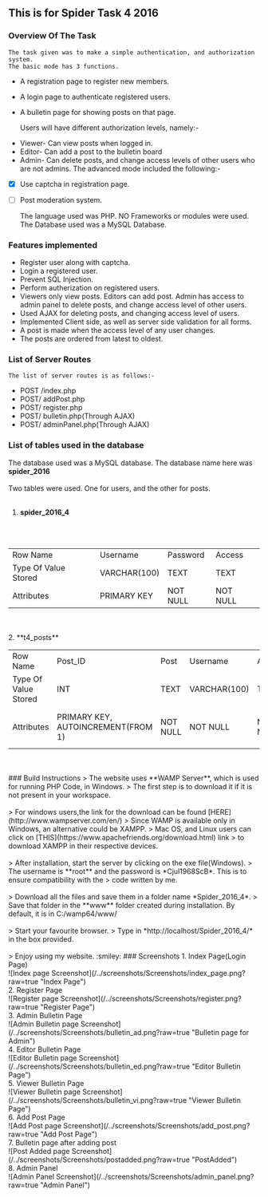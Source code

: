 ## This is for Spider Task 4 2016
### Overview Of The Task
    The task given was to make a simple authentication, and authorization
    system.
    The basic mode has 3 functions.
- A registration page to register new members.
- A login page to authenticate registered users.
- A bulletin page for showing posts on that page.

    Users will have different authorization levels, namely:-

* Viewer- Can view posts when logged in.
* Editor- Can add a post to the bulletin board
* Admin- Can delete posts, and change access levels of other users who are not admins.
    The advanced mode included the following:-

* [X] Use captcha in registration page.
* [ ] Post moderation system.

    The language used was PHP. NO Frameworks or modules were used.
    The Database used was a MySQL Database.

### Features implemented
- Register user along with captcha.
- Login a registered user.
- Prevent SQL Injection.
- Perform autherization on registered users.
- Viewers only view posts. Editors can add post. Admin has access to admin panel to delete posts, and change access level of other users.
- Used AJAX for deleting posts, and changing access level of users.
- Implemented Client side, as well as server side validation for all forms.
- A post is made when the access level of any user changes.
- The posts are ordered from latest to oldest.

### List of Server Routes
    The list of server routes is as follows:-
* POST /index.php
* POST/ addPost.php
* POST/ register.php
* POST/ bulletin.php(Through AJAX)
* POST/ adminPanel.php(Through AJAX)

### List of tables used in the database
The database used was a MySQL database. The database name here was **spider_2016**
<br/>
<br/>
Two tables were used. One for users, and the other for posts.
<br/>
<br/>
1. **spider_2016_4**
<br/>
<br/>
<table>
<tr>
<td>Row Name</td>
<td>Username</td>
<td>Password</td>
<td>Access</td>
</tr>
<tr>
<td>Type Of Value Stored</td>
<td>VARCHAR(100)</td>
<td>TEXT</td>
<td>TEXT</td>
</tr>
<tr>
<td>Attributes</td>
<td>PRIMARY KEY</td>
<td>NOT NULL</td>
<td>NOT NULL</td>
</tr>
</table>
<br/>
<br/>
2. **t4_posts**
<table>
<tr>
<td>Row Name</td>
<td>Post_ID</td>
<td>Post</td>
<td>Username</td>
<td>Access</td>
<td>Time</td>
<tr/>
<tr>
<td>Type Of Value Stored</td>
<td>INT</td>
<td>TEXT</td>
<td>VARCHAR(100)</td>
<td>TEXT</td>
<td>DATETIME</td>
<tr/>
<tr>
<td>Attributes</td>
<td>PRIMARY KEY, AUTOINCREMENT(FROM 1)</td>
<td>NOT NULL</td>
<td>NOT NULL</td>
<td>NOT NULL</td>
<td>NOT NULL, DEFAULT CURRENT TIMESTAMP</td>
<tr/>
</table>
<br/>
<br/>
### Build Instructions
> The website uses **WAMP Server**, which is used for running PHP Code, in Windows.
> The first step is to download it if it is not present in your workspace.
<br/>
<br/>
> For windows users,the link for the download can be found [HERE](http://www.wampserver.com/en/)
> Since WAMP is available only in Windows, an alternative could be XAMPP.
> Mac OS, and Linux users can click on [THIS](https://www.apachefriends.org/download.html) link 
> to download XAMPP in their respective devices.
<br/>
<br/>
> After installation, start the server by clicking on the exe file(Windows).
> The username is **root** and the password is *Cjul1968ScB*. This is to ensure compatibility with the
> code written by me.
<br/>
<br/>
> Download all the files and save them in a folder name *Spider_2016_4*.
> Save that folder in the **www** folder created during installation. By default, it is in C:/wamp64/www/
<br/>
<br/>
> Start your favourite browser.
> Type in *http://localhost/Spider_2016_4/* in the box provided.
<br/>
<br/>
> Enjoy using my website. :smiley:
### Screenshots
1. Index Page(Login Page)
<br/>
![Index page Screenshot](/../screenshots/Screenshots/index_page.png?raw=true "Index Page")
<br/>
2. Register Page
<br/>
![Register page Screenshot](/../screenshots/Screenshots/register.png?raw=true "Register Page")
<br/>
3. Admin Bulletin Page
<br/>
![Admin Bulletin page Screenshot](/../screenshots/Screenshots/bulletin_ad.png?raw=true "Bulletin page for Admin")
<br/>
4. Editor Bulletin Page
<br/>
![Editor Bulletin page Screenshot](/../screenshots/Screenshots/bulletin_ed.png?raw=true "Editor Bulletin Page")
<br/>
5. Viewer Bulletin Page
<br/>
![Viewer Bulletin page Screenshot](/../screenshots/Screenshots/bulletin_vi.png?raw=true "Viewer Bulletin Page")
<br/>
6. Add Post Page
<br/>
![Add Post page Screenshot](/../screenshots/Screenshots/add_post.png?raw=true "Add Post Page")
<br/>
7. Bulletin page after adding post
<br/>
![Post Added page Screenshot](/../screenshots/Screenshots/postadded.png?raw=true "PostAdded")
<br/>
8. Admin Panel
<br/>
![Admin Panel Screenshot](/../screenshots/Screenshots/admin_panel.png?raw=true "Admin Panel")
<br/>